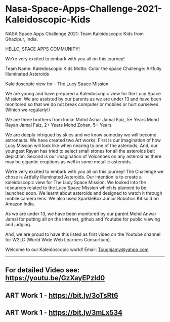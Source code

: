 # Nasa-Space-Apps-Challenge-2021-Kaleidoscopic-Kids
NASA Space Apps Challenge 2021: Team Kaleidoscopic Kids from Ghazipur, India.


HELLO, SPACE APPS COMMUNITY!

We’re very excited to embark with you all on this journey!

Team Name: Kaleidoscopic Kids
Motto: Color the space
Challenge: Artfully Illuminated Asteroids

Kaleidoscopic view for - The Lucy Space Mission

We are young and have prepared a Kaleidoscopic view for the Lucy Space Mission. We are assisted by our parents as we are under 13 and have been monitored so that we do not break computer or mobiles or hurt ourselves (Which we regularly!)

We are three brothers from India:
Mohd Ashar Jamal Faiz, 5+ Years
Mohd Rayan Jamal Faiz, 2+ Years
Mohd Zohan, 5+ Years

We are deeply intrigued by skies and we know someday we will become astronauts. We have created two Art works: First is our imagination of how Lucy Mission will look like when nearing to one of the asteriods; And, our youngest Rayan has tried to select small stones for all the asteroids belt depiction. Second is our imagination of Volcanoes on any asteroid as there may be gigantic eruptions as well in some metallic asteroids.

We’re very excited to embark with you all on this journey! The Challenge we chose is Artfully Illuminated Asteroids. Our intention is to create a kaleidoscopic view for The Lucy Space Mission. We looked into the resources related to the Lucy Space Mission which is planned to be launched soon. We learnt about asteroids and designed to watch it through mobile camera lens. We also used SparkleBox Junior Robotics Kit sold on Amazon India.

As we are under 13, we have been monitored by our parent Mohd Anwar Jamal for putting all on the internet, github and Youtube for public viewing and judging.

And, we are proud to have this listed as first video on the Youtube channel for W3LC (World Wide Web Learners Consortium).

Welcome to our Kaleidoscopic world!
Email: Toughjamy@yahoo.com

---------------------------------------------------------------------------------------
For detailed Video see: https://youtu.be/GzXayEPzld0
-----------------------------------------------------
ART Work 1 - https://bit.ly/3oTsRt6
-----------------------------------------------------
ART Work 1 - https://bit.ly/3mLx534
---------------------------------------------------------------------------------------
